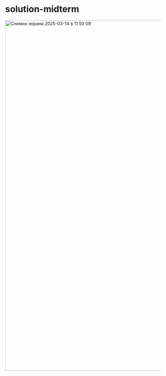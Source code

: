 # solution-midterm
<img width="1129" alt="Снимок экрана 2025-03-14 в 11 50 09" src="https://github.com/user-attachments/assets/dc6226ed-4373-4e5c-9e78-cfb0293562db" />
